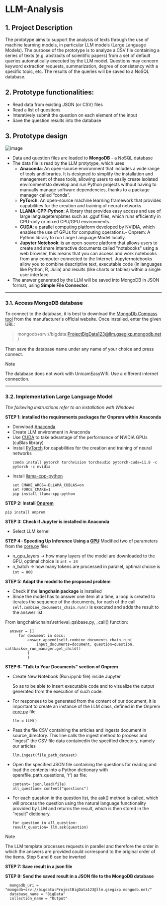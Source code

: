 # LLM-Analysis
## 1. Project Description
The prototype aims to support the analysis of texts through the use of machine learning models, in particular LLM models (Large Language Models).
The purpose of the prototype is to analyze a CSV file containing a series of texts (e.g. abstracts of scientific papers) from a set of default queries automatically executed by the LLM model. Questions may concern keyword extraction requests, summarization, degree of consistency with a specific topic, etc. The results of the queries will be saved to a NoSQL database.
## 2. Prototype functionalities:
- Read data from existing JSON (or CSV) files
- Read a list of questions
- Interatively submit the question on each element of the input
- Save the question results into the database
## 3. Prototype design
![image](https://github.com/Doan314/LLM-Analysis/assets/160939362/d1b18d4a-e56f-4dff-bd4a-c246a4deb08c)
- Data and question files are loaded to **MongoDB** - a NoSQL database
- The data file is read by the LLM protytype, which uses
  - **Anaconda**: An open-source environment that includes a wide range of tools andlibraries. It is designed to simplify the installation and management of these tools, allowing users to easily create isolated environmentsto develop and run Python projects without having to manually manage software dependencies, thanks to a package manager called “conda”.
  - **PyTorch**: An open-source machine learning framework that provides capabilities for the creation and training of neural networks.
  - **LLAMA-CPP-Python**: A library that provides easy access and use of large languagetemplates such as .gguf files, which runs efficiently in CPU-only or mixed CPU/GPU environments.
  - **CUDA**: a parallel computing platform developed by NVIDIA, which enables the use of GPUs for computing operations.- Onprem: A Python library to run Large Language Model locally.
  - **Jupyter Notebook**: is an open-source platform that allows users to create and share interactive documents called "notebooks" using a web browser, this means that you can access and work notebooks from any computer connected to the Internet. Jupyternotebooks allow you to combine descriptive text, executable code (in languages like Python, R, Julia) and results (like charts or tables) within a single user interface.
- The answer generated by the LLM will be saved into MongoDB in JSON format, using **Simple File Connector**.
---
### 3.1. Access MongoDB database
To connect to the database, it is best to download the [MongoDb Compass tool](https://www.mongodb.com/products/tools/compass) from the manufacturer's official website. Once installed, enter the given URL:
> mongodb+srv://bigdata:ProjectBigData123@llm.gsegixp.mongodb.net/

Then save the database name under any name of your choice and press connect.
> [!NOTE]  
> The database does not work with UnicamEasyWifi. Use a different internet connection.
---
### 3.2. Implementation Large Language Model
*The following instructions refer to an installation with Windows*

**STEP 1: installed the requirements packages for Onprem within Anaconda**
- Donwload [Anaconda](https://docs.anaconda.com/free/anaconda/install/windows/)
- Create LLM environment in Anaconda
- Use [CUDA](https://developer.nvidia.com/cuda-downloads) to take advantage of the performance of NVIDIA GPUs (cuBlas library)
- Install [PyTorch](https://pytorch.org/get-started/locally/) for capabilities for the creation and training of neural networks
  ```
  conda install pytorch torchvision torchaudio pytorch-cuda=11.8 -c pytorch -c nvidia
  ```
- Install [llama-cpp-python](https://python.langchain.com/docs/integrations/llms/llamacpp#installation)
  ```
  set CMAKE_ARGS=-DLLAMA_CUBLAS=on
  set FORCE_CMAKE=1  
  pip install llama-cpp-python
  ```

**STEP 2: Install [Onprem](https://github.com/amaiya/onprem)**
  ```
  pip install onprem
  ```

**STEP 3: Check if Jupyter is installed in Anaconda**
- Select LLM kernel

**STEP 4 : Speeding Up Inference Using a [GPU](https://python.langchain.com/docs/integrations/llms/llamacpp)**
Modified two of parameters from the [core.py](https://github.com/Doan314/LLM-Analysis/blob/main/Library/Onprem/core.py) file:
- n_gpu_layers → how many layers of the model are downloaded to the GPU, optimal choice is `int = 24`
- n_batch → how many tokens are processed in parallel, optimal choice is `int = 800`

**STEP 5: Adapt the model to the proposed problem**
  - Check if the **langchain package** is installed
  - Since the model has to answer one item at a time, a loop is created to iterates the sequence of the documents, for each of the call `self.combine_documents_chain.run()` is executed and adds the result to the answer list.

From langchain\chains\retrieval_qa\base.py, _call() function:
  ```
    answer = []
        for document in docs:
            answer.append(self.combine_documents_chain.run(
                input_documents=document, question=question, callbacks=_run_manager.get_child()
            )
            )
  ```

**STEP 6: "Talk to Your Documents" section of Onprem**
- Create New Notebook (Run.ipynb file) inside Jupyter

  So as to be able to insert executable code and to visualize the output generated from the execution of such code.
- For responses to be generated from the content of our document, it is important to create an instance of the LLM class, defined in the Onprem [core.py](https://github.com/Doan314/LLM-Analysis/blob/main/Library/Onprem/core.py) file
  ```
  llm = LLM() 
  ```
- Pass the file CSV containing the articles and ingests document in source_directory. This line calls the ingest method to process and "ingest" the CSV file data containedin the specified directory, namely our articles
  ```
  llm.ingest(file_path_dataset)  
  ```
- Open the specified JSON file containing the questions for reading and load the contents into a Python dictionary with open(file_path_questions, 'r') as file:
  ```
  content= json.load(file)
  all_question= content["questions"]
  ```
- For each question in the question list, the ask() method is called, which will process the question using the natural language functionality provided by LLM and returns the result, which is then stored in the “result” dictionary.
  ```
  for question in all_question:
  result_question= llm.ask(question)
  ```
> [!NOTE]  
> The LLM template processes requests in parallel and therefore the order in which the answers are provided could correspond to the original order of the items.
> Step 5 and 6 can be inverted

**STEP 7: Save result in a json file**

**STEP 8: Send the saved result in a JSON file to the MongoDB database**
```
  mongodb_uri = "mongodb+srv://bigdata:ProjectBigData123@llm.gsegixp.mongodb.net/"  
  database_name = "BigData"
  collection_name = "Output"
```
